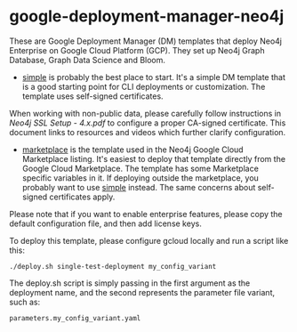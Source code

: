 # google-deployment-manager-neo4j
These are Google Deployment Manager (DM) templates that deploy Neo4j Enterprise on Google Cloud Platform (GCP).  They set up Neo4j Graph Database, Graph Data Science and Bloom.  

* [simple](simple) is probably the best place to start.  It's a simple DM template that is a good starting point for CLI deployments or customization. 
  The template uses self-signed certificates. 
 
When working with non-public data, please carefully follow instructions in <i>Neo4j SSL Setup - 4.x.pdf</i> to configure a proper CA-signed certificate.  This document links to resources and videos which further clarify configuration.
  
* [marketplace](marketplace) is the template used in the Neo4j Google Cloud Marketplace listing.
  It's easiest to deploy that template directly from the Google Cloud Marketplace. The template has some Marketplace specific variables in it.  If deploying outside the marketplace, you probably want to use [simple](simple) instead.
  The same concerns about self-signed certificates apply.

Please note that if you want to enable enterprise features, please copy the default configuration file, and then add license keys.

To deploy this template, please configure gcloud locally and run a script like this:

    ./deploy.sh single-test-deployment my_config_variant

The deploy.sh script is simply passing in the first argument as the deployment name, and the second represents the parameter file variant, such as:

    parameters.my_config_variant.yaml
